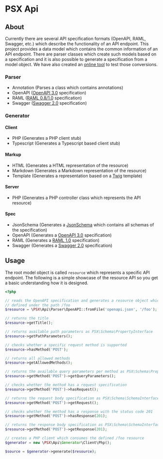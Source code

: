 PSX Api
===

## About

Currently there are several API specification formats (OpenAPI, RAML, Swagger, 
etc.) which describe the functionality of an API endpoint. This project provides 
a data model which contains the common information of an API endpoint. There are
parser classes which create such models based on a specification and it is also
possible to generate a specification from a model object. We have also created 
an [online tool](http://phpsx.org/tools/openapi) to test those conversions.

### Parser

- Annotation (Parses a class which contains annotations)
- OpenAPI ([OpenAPI 3.0](https://www.openapis.org/) specification)
- RAML ([RAML 0.8/1.0](http://raml.org/) specification)
- Swagger ([Swagger 2.0](https://github.com/OAI/OpenAPI-Specification/blob/master/versions/2.0.md) specification)

### Generator

#### Client

- PHP (Generates a PHP client stub)
- Typescript (Generates a Typescript based client stub)

#### Markup

- HTML (Generates a HTML representation of the resource)
- Markdown (Generates a Markdown representation of the resource)
- Template (Generates a representation based on a [Twig](https://twig.symfony.com/) template)

#### Server

- PHP (Generates a PHP controller class which represents the API resource)

#### Spec

- JsonSchema (Generates a [JsonSchema](http://json-schema.org/) which contains all schemas of the specification)
- OpenAPI (Generates a [OpenAPI 3.0](https://github.com/OAI/OpenAPI-Specification/blob/master/versions/3.0.0.md) specification)
- RAML (Generates a [RAML 1.0](http://raml.org/) specification)
- Swagger (Generates a [Swagger 2.0](https://github.com/OAI/OpenAPI-Specification/blob/master/versions/2.0.md) specification)

## Usage

The root model object is called `resource` which represents a specific API
endpoint. The following is a simple showcase of the resource API so you get a
basic understanding how it is designed.

```php
<?php

// reads the OpenAPI specification and generates a resource object which was
// defined under the path /foo
$resource = \PSX\Api\Parser\OpenAPI::fromFile('openapi.json', '/foo');

// returns the title
$resource->getTitle();

// returns available path parameters as PSX\Schema\PropertyInterface
$resource->getPathParameters();

// checks whether a specific request method is supported
$resource->hasMethod('POST');

// returns all allowed methods
$resource->getAllowedMethods();

// returns the available query parameters per method as PSX\Schema\PropertyInterface
$resource->getMethod('POST')->getQueryParameters();

// checks whether the method has a request specification
$resource->getMethod('POST')->hasRequest();

// returns the request body specification as PSX\Schema\SchemaInterface
$resource->getMethod('POST')->getRequest();

// checks whether the method has a response with the status code 201
$resource->getMethod('POST')->hasResponse(201);

// returns the response body specification as PSX\Schema\SchemaInterface
$resource->getMethod('POST')->getResponse(201);

// creates a PHP client which consumes the defined /foo resource
$generator = new \PSX\Api\Generator\Client\Php();

$source = $generator->generate($resource);

```
